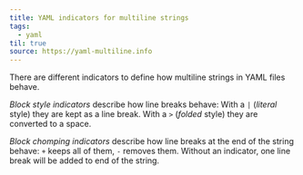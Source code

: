 ```yaml
---
title: YAML indicators for multiline strings
tags:
  - yaml
til: true
source: https://yaml-multiline.info
---
```


There are different indicators to define how multiline strings in YAML files behave.

_Block style indicators_ describe how line breaks behave: With a `|` (_literal_ style) they are kept as a line break.
With a `>` (_folded_ style) they are converted to a space.

_Block chomping indicators_ describe how line breaks at the end of the string behave: `+` keeps all of them, `-` removes them.
Without an indicator, one line break will be added to end of the string.
